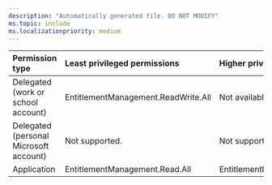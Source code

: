 ```yaml
---
description: "Automatically generated file. DO NOT MODIFY"
ms.topic: include
ms.localizationpriority: medium
---
```


|Permission type|Least privileged permissions|Higher privileged permissions|
|:---|:---|:---|
|Delegated (work or school account)|EntitlementManagement.ReadWrite.All|Not available.|
|Delegated (personal Microsoft account)|Not supported.|Not supported.|
|Application|EntitlementManagement.Read.All|EntitlementManagement.ReadWrite.All|

